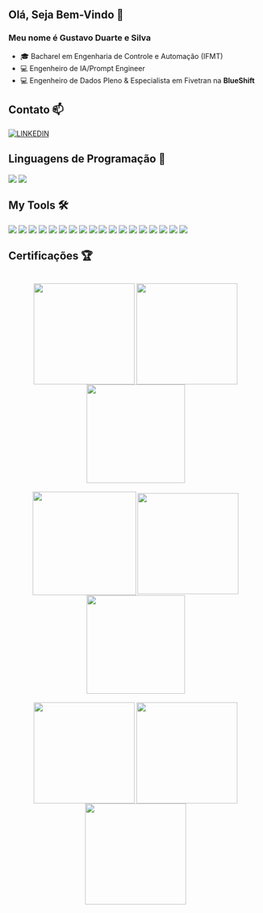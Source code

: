 ## Olá, Seja Bem-Vindo 👋
### Meu nome é Gustavo Duarte e Silva

- :mortar_board: Bacharel em Engenharia de Controle e Automação (IFMT)
- :computer: Engenheiro de IA/Prompt Engineer
- :computer: Engenheiro de Dados Pleno & Especialista em Fivetran na **BlueShift**

## Contato 📫
[![LINKEDIN](https://img.shields.io/badge/LinkedIn-0077B5?style=for-the-badge&logo=linkedin&logoColor=white)](https://www.linkedin.com/in/gustavo-duarte-b6b27a126/)

## Linguagens de Programação 🧠
<div> 
  <img align="center" src="https://img.shields.io/badge/Python-3776AB?style=for-the-badge&logo=python&logoColor=white" />
  <img align="center" src="https://img.shields.io/badge/go-%2300ADD8.svg?style=for-the-badge&logo=go&logoColor=white" />
</div>

## My Tools 🛠️
<div>
  <img align="center" src="https://img.shields.io/badge/microsoft%20azure-0089D6?style=for-the-badge&logo=microsoft-azure&logoColor=white" />
   <img align="center" src="https://img.shields.io/badge/GoogleCloud-%234285F4.svg?style=for-the-badge&logo=google-cloud&logoColor=white" />
  <img align="center" src="https://img.shields.io/badge/Numpy-777BB4?style=for-the-badge&logo=numpy&logoColor=white" />
  <img align="center" src="https://img.shields.io/badge/Neo4j-008CC1?style=for-the-badge&logo=neo4j&logoColor=white" />
  <img align="center" src="https://img.shields.io/badge/Pandas-2C2D72?style=for-the-badge&logo=pandas&logoColor=white" />
  <img align="center" src="https://img.shields.io/badge/MySQL-005C84?style=for-the-badge&logo=mysql&logoColor=white" />
  <img align="center" src="https://img.shields.io/badge/SQLite-07405E?style=for-the-badge&logo=sqlite&logoColor=white" />
  <img align="center" src="https://img.shields.io/badge/Jupyter-F37626.svg?&style=for-the-badge&logo=Jupyter&logoColor=white" />                       
  <img align="center" src="https://img.shields.io/badge/Colab-F9AB00?style=for-the-badge&logo=googlecolab&color=525252" />
  <img align="center" src="https://img.shields.io/badge/Databricks-FF3621?style=for-the-badge&logo=Databricks&logoColor=white" />
  <img align="center" src="https://img.shields.io/badge/Streamlit-FF4B4B?style=for-the-badge&logo=Streamlit&logoColor=white" />
  <img align="center" src="https://img.shields.io/badge/Microsoft%20SQL%20Server-CC2927?style=for-the-badge&logo=microsoft%20sql%20server&logoColor=white" />
  <img align="center" src="https://img.shields.io/badge/Overleaf-47A141?style=for-the-badge&logo=Overleaf&logoColor=white" />
  <img align="center" src="https://img.shields.io/badge/Markdown-000000?style=for-the-badge&logo=markdown&logoColor=white" />
  <img align="center" src="https://img.shields.io/badge/dbt-FF694B?style=for-the-badge&logo=dbt&logoColor=white" />
  <img align="center" src="https://img.shields.io/badge/Docker-2496ED?logo=docker&logoColor=white&style=for-the-badge" />
  <img align="center" src="https://img.shields.io/badge/Git-E34F26?logo=git&logoColor=white&style=for-the-badge" />
  <img align="center" src="https://img.shields.io/badge/langchain-1C3C3C?style=for-the-badge&logo=langchain&logoColor=white" />
</div>

## Certificações 🏆
<div align="center"> <br>
  <img align="center" src="https://certification.denodo.com/img/denodo_9_certified_developer_associate_AISDK_badge.png" width=200 height=200 />
  <img align="center" src="https://certification.denodo.com/img/denodo_9_certified_architect_associate_badge.png" width=200 height=200 />
  <img align="center" src="https://certification.denodo.com/img/denodo_80_certified_architect_associate_badge.png" width=195 height=195 />
</div>
<div align="center"> <br>
  <img align="center" src="https://i.postimg.cc/3wWFgpmJ/Fivetran-Hybrid.png" width=205 height=205/>
  <img align="center" src="https://i.postimg.cc/Hs4zHTTH/fivetran-hvr.png" width=200 height=200 />
  <img align="center" src="https://i.postimg.cc/zGxkbpLc/fivetran-partner.png" width=195 height=195 />
</div>
<div align="center"> <br>
  <img align="center" src="https://images.credly.com/size/680x680/images/4136ced8-75d5-4afb-8677-40b6236e2672/azure-ai-fundamentals-600x600.png"  width=200 height=200 />
  <img align="center" src="https://images.credly.com/size/340x340/images/be8fcaeb-c769-4858-b567-ffaaa73ce8cf/image.png" width=200 height=200 />
  <img align="center" src="https://images.credly.com/size/340x340/images/70eb1e3f-d4de-4377-a062-b20fb29594ea/azure-data-fundamentals-600x600.png" width=200 height=200 />
</div>


